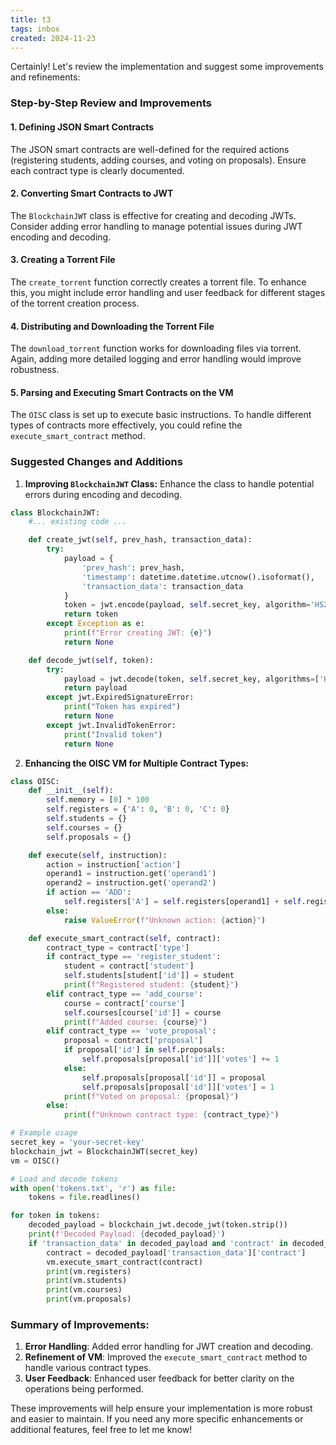 ```yaml
---
title: t3
tags: inbox
created: 2024-11-23
---
```


Certainly! Let's review the implementation and suggest some improvements and refinements:

### Step-by-Step Review and Improvements

#### 1. **Defining JSON Smart Contracts**
The JSON smart contracts are well-defined for the required actions (registering students, adding courses, and voting on proposals). Ensure each contract type is clearly documented.

#### 2. **Converting Smart Contracts to JWT**
The `BlockchainJWT` class is effective for creating and decoding JWTs. Consider adding error handling to manage potential issues during JWT encoding and decoding.

#### 3. **Creating a Torrent File**
The `create_torrent` function correctly creates a torrent file. To enhance this, you might include error handling and user feedback for different stages of the torrent creation process.

#### 4. **Distributing and Downloading the Torrent File**
The `download_torrent` function works for downloading files via torrent. Again, adding more detailed logging and error handling would improve robustness.

#### 5. **Parsing and Executing Smart Contracts on the VM**
The `OISC` class is set up to execute basic instructions. To handle different types of contracts more effectively, you could refine the `execute_smart_contract` method.

### Suggested Changes and Additions

1. **Improving `BlockchainJWT` Class:**
Enhance the class to handle potential errors during encoding and decoding.

```python
class BlockchainJWT:
    #... existing code ...

    def create_jwt(self, prev_hash, transaction_data):
        try:
            payload = {
                'prev_hash': prev_hash,
                'timestamp': datetime.datetime.utcnow().isoformat(),
                'transaction_data': transaction_data
            }
            token = jwt.encode(payload, self.secret_key, algorithm='HS256')
            return token
        except Exception as e:
            print(f"Error creating JWT: {e}")
            return None

    def decode_jwt(self, token):
        try:
            payload = jwt.decode(token, self.secret_key, algorithms=['HS256'])
            return payload
        except jwt.ExpiredSignatureError:
            print("Token has expired")
            return None
        except jwt.InvalidTokenError:
            print("Invalid token")
            return None
```

2. **Enhancing the OISC VM for Multiple Contract Types:**

```python
class OISC:
    def __init__(self):
        self.memory = [0] * 100
        self.registers = {'A': 0, 'B': 0, 'C': 0}
        self.students = {}
        self.courses = {}
        self.proposals = {}

    def execute(self, instruction):
        action = instruction['action']
        operand1 = instruction.get('operand1')
        operand2 = instruction.get('operand2')
        if action == 'ADD':
            self.registers['A'] = self.registers[operand1] + self.registers[operand2]
        else:
            raise ValueError(f"Unknown action: {action}")

    def execute_smart_contract(self, contract):
        contract_type = contract['type']
        if contract_type == 'register_student':
            student = contract['student']
            self.students[student['id']] = student
            print(f"Registered student: {student}")
        elif contract_type == 'add_course':
            course = contract['course']
            self.courses[course['id']] = course
            print(f"Added course: {course}")
        elif contract_type == 'vote_proposal':
            proposal = contract['proposal']
            if proposal['id'] in self.proposals:
                self.proposals[proposal['id']]['votes'] += 1
            else:
                self.proposals[proposal['id']] = proposal
                self.proposals[proposal['id']]['votes'] = 1
            print(f"Voted on proposal: {proposal}")
        else:
            print(f"Unknown contract type: {contract_type}")

# Example usage
secret_key = 'your-secret-key'
blockchain_jwt = BlockchainJWT(secret_key)
vm = OISC()

# Load and decode tokens
with open('tokens.txt', 'r') as file:
    tokens = file.readlines()

for token in tokens:
    decoded_payload = blockchain_jwt.decode_jwt(token.strip())
    print(f'Decoded Payload: {decoded_payload}')
    if 'transaction_data' in decoded_payload and 'contract' in decoded_payload['transaction_data']:
        contract = decoded_payload['transaction_data']['contract']
        vm.execute_smart_contract(contract)
        print(vm.registers)
        print(vm.students)
        print(vm.courses)
        print(vm.proposals)
```

### Summary of Improvements:
1. **Error Handling**: Added error handling for JWT creation and decoding.
2. **Refinement of VM**: Improved the `execute_smart_contract` method to handle various contract types.
3. **User Feedback**: Enhanced user feedback for better clarity on the operations being performed.

These improvements will help ensure your implementation is more robust and easier to maintain. If you need any more specific enhancements or additional features, feel free to let me know!